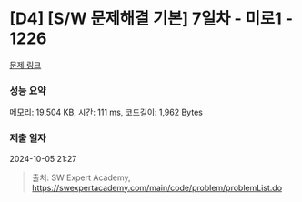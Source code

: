 # [D4] [S/W 문제해결 기본] 7일차 - 미로1 - 1226 

[문제 링크](https://swexpertacademy.com/main/code/problem/problemDetail.do?contestProbId=AV14vXUqAGMCFAYD) 

### 성능 요약

메모리: 19,504 KB, 시간: 111 ms, 코드길이: 1,962 Bytes

### 제출 일자

2024-10-05 21:27



> 출처: SW Expert Academy, https://swexpertacademy.com/main/code/problem/problemList.do
